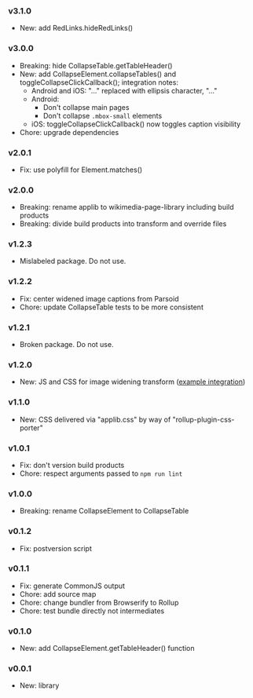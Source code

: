 ### v3.1.0
- New: add RedLinks.hideRedLinks()

### v3.0.0
- Breaking: hide CollapseTable.getTableHeader()
- New: add CollapseElement.collapseTables() and toggleCollapseClickCallback();
  integration notes:
  - Android and iOS: "..." replaced with ellipsis character, "…"
  - Android:
    - Don't collapse main pages
    - Don't collapse `.mbox-small` elements
  - iOS: toggleCollapseClickCallback() now toggles caption visibility
- Chore: upgrade dependencies

### v2.0.1
- Fix: use polyfill for Element.matches()

### v2.0.0
- Breaking: rename applib to wikimedia-page-library including build products
- Breaking: divide build products into transform and override files

### v1.2.3
- Mislabeled package. Do not use.

### v1.2.2
- Fix: center widened image captions from Parsoid
- Chore: update CollapseTable tests to be more consistent

### v1.2.1
- Broken package. Do not use.

### v1.2.0
- New: JS and CSS for image widening transform
  ([example integration](https://github.com/wikimedia/wikipedia-ios/pull/1313/))

### v1.1.0
- New: CSS delivered via "applib.css" by way of "rollup-plugin-css-porter"

### v1.0.1
- Fix: don't version build products
- Chore: respect arguments passed to `npm run lint`

### v1.0.0
- Breaking: rename CollapseElement to CollapseTable

### v0.1.2
- Fix: postversion script

### v0.1.1
- Fix: generate CommonJS output
- Chore: add source map
- Chore: change bundler from Browserify to Rollup
- Chore: test bundle directly not intermediates

### v0.1.0
- New: add CollapseElement.getTableHeader() function

### v0.0.1
- New: library
